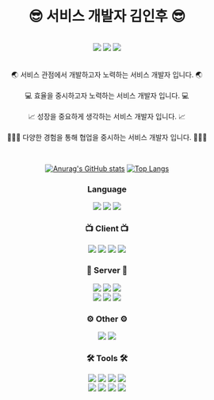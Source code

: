 
<div align="center">
  <h1>😎 서비스 개발자 김인후 😎</h1>
  <p>
    <br />
    <a href = "https://www.instagram.com/pino._.hoo/"><img src="https://img.shields.io/badge/instagram-purple?style=flat-square&logo=Instagram&logoColor=white"/></a>
    <a href = "https://pinomaker.com/"><img src="https://img.shields.io/badge/Blog-orange?style=flat-square&logo=Blogger&logoColor=white"/></a>
    <a href = "https://invincible-governor-a3a.notion.site/41ed73f2603146478d3f2dbf13043e93"><img src ="https://img.shields.io/badge/Profile-%23C21325?style=for-the-badge&logo=Notion&logoColor=white" /></a>
    <br />
    <br />
    <br />
    🌏 서비스 관점에서 개발하고자 노력하는 서비스 개발자 입니다. 🌏
    <br />
    <br />
    💻 효율을 중시하고자 노력하는 서비스 개발자 입니다. 💻
    <br />
    <br />
    📈 성장을 중요하게 생각하는 서비스 개발자 입니다. 📈
    <br />
    <br />
    👩‍👩‍👧 다양한 경험을 통해 협업을 중시하는 서비스 개발자 입니다. 👩‍👩‍👧
  </p>
  <br />

  [![Anurag's GitHub stats](https://github-readme-stats.vercel.app/api?username=pinomaker-hoo&show_icons=true&theme=radical)](https://github.com/anuraghazra/github-readme-stats)
  [![Top Langs](https://github-readme-stats.vercel.app/api/top-langs/?username=pinomaker-hoo&layout=compact)](https://github.com/anuraghazra/github-readme-stats)
  <br />
  <h3>Language</h3>
  <img src="https://img.shields.io/badge/JavaScript-F4D53E?style=flat-square&logo=JavaScript&logoColor=white"/>
  <img src="https://img.shields.io/badge/typescript-%23007ACC.svg?style=for-the-badge&logo=TypeScript&logoColor=white"/>
  <img src="https://img.shields.io/badge/NodeJS-31B025?style=flat-square&logo=Node.js&logoColor=white"/>
  <br />
  <h3>📺 Client 📺</h3>
  <img src="https://img.shields.io/badge/React-blue?style=flat-square&logo=React&logoColor=white"/>   
  <img src="https://img.shields.io/badge/NextJS-grey?style=flat-square&logo=Next.js&logoColor=white"/>
  <img src="https://img.shields.io/badge/Redux-purple?style=flat-square&logo=Redux&logoColor=white"/>
  <img src="https://img.shields.io/badge/React Native-blue?style=flat-square&logo=React&logoColor=white"/>   
  <h3>💾 Server 💾</h3>
  <img src="https://img.shields.io/badge/Spring boot-31B025?style=flat-square&logo=Spring Boot&logoColor=white"/>   
  <img src="https://img.shields.io/badge/Express-grey.svg?style=for-the-badge&logo=Express&logoColor=white"/> 
  <img src="https://img.shields.io/badge/NestJS-%23E0234E.svg?style=for-the-badge&logo=nestjs&logoColor=white"/>
  <br />
  <img src ="https://img.shields.io/badge/Sequelize-blue?style=for-the-badge&logo=Sequelize&logoColor=white" />
  <img src ="https://img.shields.io/badge/Typeorm-blue?style=for-the-badge&logo=Sequelize&logoColor=white" />
  <img src ="https://img.shields.io/badge/JPA-%31B025?style=for-the-badge&logo=Sequelize&logoColor=white" />  
  <br />
  <h3>⚙️ Other ⚙️</h3>
  <img src ="https://img.shields.io/badge/MySQL-orange.svg?style=for-the-badge&logo=mysql&logoColor=white" /> 
  <img src ="https://img.shields.io/badge/Jest-brown?style=for-the-badge&logo=Jest&logoColor=white" />
  <br />
  <h3>🛠️ Tools 🛠️</h3>
  <img src ="https://img.shields.io/badge/Slack-purple?style=for-the-badge&logo=Slack&logoColor=white" />
  <img src ="https://img.shields.io/badge/Notion-black?style=for-the-badge&logo=Notion&logoColor=white" />
  <img src ="https://img.shields.io/badge/Trello-blue?style=for-the-badge&logo=Trello&logoColor=white" />
  <img src ="https://img.shields.io/badge/Obsidian-purple?style=for-the-badge&logo=Obsidian&logoColor=white" />  
  <br />
  <img src ="https://img.shields.io/badge/Figma-black?style=for-the-badge&logo=Figma&logoColor=white" />
  <img src ="https://img.shields.io/badge/Photoshop-blue?style=for-the-badge&logo=Adobe Photoshop&logoColor=white" />
  <img src ="https://img.shields.io/badge/After Effects-purple?style=for-the-badge&logo=Adobe After Effects&logoColor=white" />
  <img src ="https://img.shields.io/badge/Premiere Pro-blue?style=for-the-badge&logo=Adobe Premiere Pro&logoColor=white" />
  <br />
</div>

<!-- ![mazandi profile](http://mazandi.herokuapp.com/api?handle={inhoo23}&theme=warm)
![Solved.ac/profile/inhoo23](http://mazassumnida.wtf/api/v2/generate_badge?boj=inhoo23) -->
